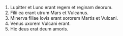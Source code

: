 1. Lupitter et Luno erant regem et reginam deorum.
2. Filii ea erant utrum Mars et Vulcanus.
3. Minerva filiae lovis erant sororem Martis et Vulcani.
4. Venus uxorem Vulcani erant.
5. Hic deus erat deum amoris. 
